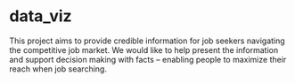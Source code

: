 # data_viz
This  project aims to provide credible information for job seekers navigating the competitive job market. We would like to help present the information and support decision making with facts – enabling people to maximize their reach when job searching. 

